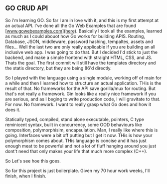 ## GO CRUD API

So i'm learning GO. So far I am in love with it, and this is my first attempt at an actual API. I've done all the Go Web Examples that are found [www.gowebexamples.com](here). Basically I took all the examples, learned as much as I could abouot how Go works for building APIS. Routing, Database, JSON, middleware, password hashing, tempaltes, assets and files... Well the last two are only really applicable if you are building an all inclusive web app. I was going to do that. But I decided I'd stick to just the backend, and make a simple frontend with straight HTML, CSS, and JS. Thats the goal. The first commit will still have the templates directory and the statis directory, but they are being 86'd directly. 

So I played with the language using a single module, working off of main for a while and then I learned how to structure an actual application. THis is the result of that. No frameworks for the API save gorilla/mux for routing. But that's not really a framework. Gin looks like a really nice framework if you are serious, and as I beging to write production code, I will gravitate to that. For now. No framework. I want to really grasp what Go does and how it does it. 

Statically typed, compiled, stand alone executable, pointers, C type reminicent syntax, built in concurrency, some OOD behaviours like composition, polymorphisim, encapsulation. Man, I really like where this is going. Interfaces were a bit off putting but I get it now. THis is how your polymorphism comes about. THis language is concise and it has just enough meat to be powerful and not a lot of fluff hanging around you just dont't need that only makes your life that much more complex (C++). 

So Let's see hoe this goes. 

So far this project is just boilerplate. Given my 70 hour work weeks, I'll finish, when I finish.